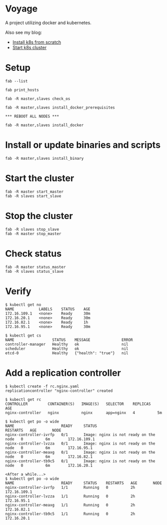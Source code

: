 # Voyage

A project utilizing docker and kubernetes.

Also see my blog:

* [Install k8s from scratch](http://aclisp.github.io/blog/2015/08/20/kubernetes-scratch.html)
* [Start k8s cluster](http://aclisp.github.io/blog/2015/08/25/kubernetes-startup.html)

# Setup

	fab --list

	fab print_hosts

	fab -R master,slaves check_os

	fab -R master,slaves install_docker_prerequisites

	*** REBOOT ALL NODES ***

	fab -R master,slaves install_docker

# Install or update binaries and scripts

	fab -R master,slaves install_binary

# Start the cluster

	fab -R master start_master
	fab -R slaves start_slave

# Stop the cluster

	fab -R slaves stop_slave
	fab -R master stop_master

# Check status

	fab -R master status_master
	fab -R slaves status_slave

# Verify

	$ kubectl get no
	NAME           LABELS    STATUS    AGE
	172.16.109.1   <none>    Ready     30m
	172.16.20.1    <none>    Ready     30m
	172.16.82.1    <none>    Ready     1h
	172.16.95.1    <none>    Ready     30m

	$ kubectl get cs
	NAME                 STATUS    MESSAGE              ERROR
	controller-manager   Healthy   ok                   nil
	scheduler            Healthy   ok                   nil
	etcd-0               Healthy   {"health": "true"}   nil

# Add a replication controller

	$ kubectl create -f rc.nginx.yaml 
	replicationcontroller "nginx-controller" created

	$ kubectl get rc
	CONTROLLER         CONTAINER(S)   IMAGE(S)   SELECTOR    REPLICAS   AGE
	nginx-controller   nginx          nginx      app=nginx   4          5m

	$ kubectl get po -o wide
	NAME                     READY     STATUS                                  RESTARTS   AGE       NODE
	nginx-controller-ivrfp   0/1       Image: nginx is not ready on the node   0          6m        172.16.109.1
	nginx-controller-lvzza   0/1       Image: nginx is not ready on the node   0          6m        172.16.95.1
	nginx-controller-meaxg   0/1       Image: nginx is not ready on the node   0          6m        172.16.82.1
	nginx-controller-tb9c5   0/1       Image: nginx is not ready on the node   0          6m        172.16.20.1

	<After a while...>
	$ kubectl get po -o wide
	NAME                     READY     STATUS    RESTARTS   AGE       NODE
	nginx-controller-ivrfp   1/1       Running   0          2h        172.16.109.1
	nginx-controller-lvzza   1/1       Running   0          2h        172.16.95.1
	nginx-controller-meaxg   1/1       Running   0          2h        172.16.82.1
	nginx-controller-tb9c5   1/1       Running   0          2h        172.16.20.1
